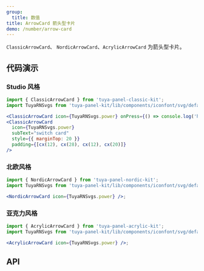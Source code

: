 ```yaml
---
group:
  title: 数值
title: ArrowCard 箭头型卡片
demo: /number/arrow-card
---
```


<Desc>

`ClassicArrowCard`、 `NordicArrowCard`、`AcrylicArrowCard` 为箭头型卡片。

</Desc>

## 代码演示

### Studio 风格

```jsx
import { ClassicArrowCard } from 'tuya-panel-classic-kit';
import TuyaRNSvgs from 'tuya-panel-kit/lib/components/iconfont/svg/defaultSvg';

<ClassicArrowCard icon={TuyaRNSvgs.power} onPress={() => console.log('hhhhhh')} />
<ClassicArrowCard
  icon={TuyaRNSvgs.power}
  subText="switch card"
  style={{ marginTop: 20 }}
  padding={[cx(12), cx(28), cx(12), cx(20)]}
/>
```

### 北欧风格

```jsx
import { NordicArrowCard } from 'tuya-panel-nordic-kit';
import TuyaRNSvgs from 'tuya-panel-kit/lib/components/iconfont/svg/defaultSvg';

<NordicArrowCard icon={TuyaRNSvgs.power} />;
```

### 亚克力风格

```jsx
import { AcrylicArrowCard } from 'tuya-panel-acrylic-kit';
import TuyaRNSvgs from 'tuya-panel-kit/lib/components/iconfont/svg/defaultSvg';

<AcrylicArrowCard icon={TuyaRNSvgs.power} />;
```

## API

<API src="../../../node_modules/tuya-panel-style-switch-card/lib/index.d.ts" exports='["ClassicArrowCard"]'></API>
